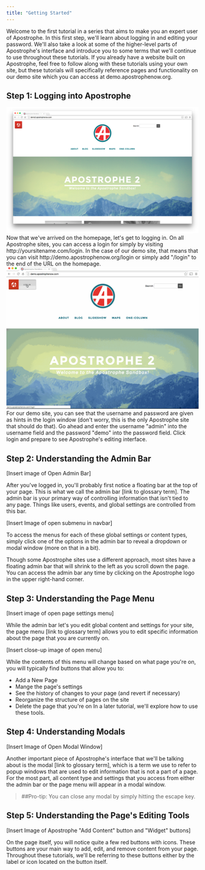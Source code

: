 ```yaml
---
title: "Getting Started"
---
```


Welcome to the first tutorial in a series that aims to make you an expert user of Apostrophe. In this first step, we'll learn about logging in and editing your password. We'll also take a look at some of the higher-level parts of Apostrophe's interface and introduce you to some terms that we'll continue to use throughout these tutorials. If you already have a website built on Apostrophe, feel free to follow along with these tutorials using your own site, but these tutorials will specifically reference pages and functionality on our demo site which you can access at demo.apostrophenow.org.

## Step 1: Logging into Apostrophe
<img src="/images/tutorials/editor/home-page.png">
Now that we've arrived on the homepage, let's get to logging in. On all Apostrophe sites, you can access a login for simply by visiting http://yoursitename.com/login. In the case of our demo site, that means that you can visit http://demo.apostrophenow.org/login or simply add "/login" to the end of the URL on the homepage.

<img src="/images/tutorials/editor/login.gif">
For our demo site, you can see that the username and password are given as hints in the login window (don't worry, this is the only Apostrophe site that should do that). Go ahead and enter the username "admin" into the username field and the password "demo" into the password field. Click login and prepare to see Apostrophe's editing interface.

## Step 2: Understanding the Admin Bar

[Insert image of Open Admin Bar]

After you've logged in, you'll probably first notice a floating bar at the top of your page. This is what we call the admin bar [link to glossary term]. The admin bar is your primary way of controlling information that isn't tied to any page. Things like users, events, and global settings are controlled from this bar.

[Insert Image of open submenu in navbar]

To access the menus for each of these global settings or content types, simply click one of the options in the admin bar to reveal a dropdown or modal window (more on that in a bit).

Though some Apostrophe sites use a different approach, most sites have a floating admin bar that will shrink to the left as you scroll down the page. You can access the admin bar any time by clicking on the Apostrophe logo in the upper right-hand corner.

## Step 3: Understanding the Page Menu
[Insert image of open page settings menu]

While the admin bar let's you edit global content and settings for your site, the page menu [link to glossary term] allows you to edit specific information about the page that you are currently on.

[Insert close-up image of open menu]

While the contents of this menu will change based on what page you're on, you will typically find buttons that allow you to:
* Add a New Page
* Mange the page's settings
* See the history of changes to your page (and revert if necessary)
* Reorganize the structure of pages on the site
* Delete the page that you're on
In a later tutorial, we'll explore how to use these tools.

## Step 4: Understanding Modals
[Insert Image of Open Modal Window]

Another important piece of Apostrophe's interface that we'll be talking about is the modal [link to glossary term], which is a term we use to refer to popup windows that are used to edit information that is not a part of a page. For the most part, all content type and settings that you access from either the admin bar or the page menu will appear in a modal window.
> ##Pro-tip:
You can close any modal by simply hitting the escape key.

## Step 5: Understanding the Page's Editing Tools
[Insert Image of Apostrophe "Add Content" button and "Widget" buttons]

On the page itself, you will notice quite a few red buttons with icons. These buttons are your main way to add, edit, and remove content from your page. Throughout these tutorials, we'll be referring to these buttons either by the label or icon located on the button itself.
